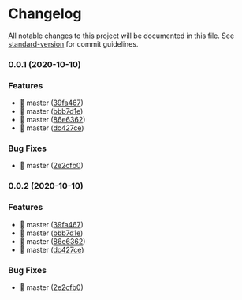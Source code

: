 # Changelog

All notable changes to this project will be documented in this file. See [standard-version](https://github.com/conventional-changelog/standard-version) for commit guidelines.

### 0.0.1 (2020-10-10)


### Features

* 🎸 master ([39fa467](https://github.com/chenjiajing23/good-math/commit/39fa46743933fbd713a994bdb30af0c808bdb0b5))
* 🎸 master ([bbb7d1e](https://github.com/chenjiajing23/good-math/commit/bbb7d1e69b55e10ed8f6f5d7c9fb2c8e8fb92623))
* 🎸 master ([86e6362](https://github.com/chenjiajing23/good-math/commit/86e6362fb0251c4299c174cc8e2a3609bd05a441))
* 🎸 master ([dc427ce](https://github.com/chenjiajing23/good-math/commit/dc427ce4c304651dd1a3264efed652576abff1a0))


### Bug Fixes

* 🐛 master ([2e2cfb0](https://github.com/chenjiajing23/good-math/commit/2e2cfb064712e868e5c20311b35231ad2647ed82))

### 0.0.2 (2020-10-10)


### Features

* 🎸 master ([39fa467](https://github.com/chenjiajing23/good-math/commit/39fa46743933fbd713a994bdb30af0c808bdb0b5))
* 🎸 master ([bbb7d1e](https://github.com/chenjiajing23/good-math/commit/bbb7d1e69b55e10ed8f6f5d7c9fb2c8e8fb92623))
* 🎸 master ([86e6362](https://github.com/chenjiajing23/good-math/commit/86e6362fb0251c4299c174cc8e2a3609bd05a441))
* 🎸 master ([dc427ce](https://github.com/chenjiajing23/good-math/commit/dc427ce4c304651dd1a3264efed652576abff1a0))


### Bug Fixes

* 🐛 master ([2e2cfb0](https://github.com/chenjiajing23/good-math/commit/2e2cfb064712e868e5c20311b35231ad2647ed82))

